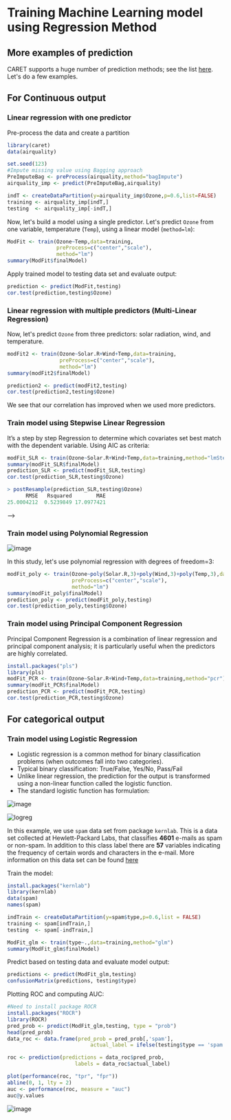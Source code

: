 # Training Machine Learning model using Regression Method

## More examples of prediction

CARET supports a huge number of prediction methods; see the list [here](https://rdrr.io/cran/caret/man/models.html). Let's do a few examples.

## For Continuous output

### Linear regression with one predictor
Pre-process the data and create a partition

~~~r
library(caret)
data(airquality)

set.seed(123)
#Impute missing value using Bagging approach
PreImputeBag <- preProcess(airquality,method="bagImpute")
airquality_imp <- predict(PreImputeBag,airquality)

indT <- createDataPartition(y=airquality_imp$Ozone,p=0.6,list=FALSE)
training <- airquality_imp[indT,]
testing  <- airquality_imp[-indT,]

~~~

Now, let's build a model using a single predictor. Let's predict `Ozone` from one variable, temperature (`Temp`), using a linear model (`method=lm`):

~~~r
ModFit <- train(Ozone~Temp,data=training,
                preProcess=c("center","scale"),
                method="lm")
summary(ModFit$finalModel)
~~~

Apply trained model to testing data set and evaluate output:

~~~r
prediction <- predict(ModFit,testing)
cor.test(prediction,testing$Ozone)
~~~

### Linear regression with multiple predictors (Multi-Linear Regression)

Now, let's predict `Ozone` from three predictors: solar radiation, wind, and temperature. 

~~~r
modFit2 <- train(Ozone~Solar.R+Wind+Temp,data=training,
                 preProcess=c("center","scale"),
                 method="lm")
summary(modFit2$finalModel)

prediction2 <- predict(modFit2,testing)
cor.test(prediction2,testing$Ozone)
~~~

We see that our correlation has improved when we used more predictors. 


### Train model using Stepwise Linear Regression
It’s a step by step Regression to determine which covariates set best match with the dependent variable. Using AIC as criteria:

~~~r
modFit_SLR <- train(Ozone~Solar.R+Wind+Temp,data=training,method="lmStepAIC")
summary(modFit_SLR$finalModel)
prediction_SLR <- predict(modFit_SLR,testing)
cor.test(prediction_SLR,testing$Ozone)
~~~

~~~r
> postResample(prediction_SLR,testing$Ozone)
      RMSE   Rsquared        MAE 
25.0004212  0.5239849 17.0977421 
~~~
-->

### Train model using Polynomial Regression

![image](https://user-images.githubusercontent.com/43855029/122609104-6c1e9400-d04b-11eb-984c-ed20f0926451.png)

In this study, let's use polynomial regression with degrees of freedom=3:

~~~r
modFit_poly <- train(Ozone~poly(Solar.R,3)+poly(Wind,3)+poly(Temp,3),data=training,
                     preProcess=c("center","scale"),
                     method="lm")
summary(modFit_poly$finalModel)
prediction_poly <- predict(modFit_poly,testing)
cor.test(prediction_poly,testing$Ozone)
~~~

### Train model using Principal Component Regression
Principal Component Regression is a combination of linear regression and principal component analysis; it is particularly useful when the predictors are highly correlated. 

~~~r
install.packages("pls")
library(pls)
modFit_PCR <- train(Ozone~Solar.R+Wind+Temp,data=training,method="pcr")
summary(modFit_PCR$finalModel)
prediction_PCR <- predict(modFit_PCR,testing)
cor.test(prediction_PCR,testing$Ozone)
~~~

## For categorical output
### Train model using Logistic Regression
- Logistic regression is a common method for binary classification problems (when outcomes fall into two categories).
- Typical binary classification: True/False, Yes/No, Pass/Fail
- Unlike linear regression, the prediction for the output is transformed using a non-linear function called the logistic function.
- The standard logistic function has formulation:
 
![image](https://user-images.githubusercontent.com/43855029/114233181-f7dcbb80-994a-11eb-9c89-58d7802d6b49.png)

<!--- ![image](https://user-images.githubusercontent.com/43855029/114233189-fb704280-994a-11eb-9019-8355f5337b37.png) -->


![logreg](../fig/r_ml/logreg.png)


In this example, we use `spam` data set from package `kernlab`.
This is a data set collected at Hewlett-Packard Labs, that classifies **4601** e-mails as spam or non-spam. In addition to this class label there are **57** variables indicating the frequency of certain words and characters in the e-mail.
More information on this data set can be found [here](https://rdrr.io/cran/kernlab/man/spam.html)

Train the model:
~~~r
install.packages("kernlab")
library(kernlab)
data(spam)
names(spam)

indTrain <- createDataPartition(y=spam$type,p=0.6,list = FALSE)
training <- spam[indTrain,]
testing  <- spam[-indTrain,]

ModFit_glm <- train(type~.,data=training,method="glm")
summary(ModFit_glm$finalModel)
~~~
Predict based on testing data and evaluate model output:
~~~r
predictions <- predict(ModFit_glm,testing)
confusionMatrix(predictions, testing$type)
~~~

Plotting ROC and computing AUC:

~~~r
#Need to install package ROCR
install.packages("ROCR")
library(ROCR)
pred_prob <- predict(ModFit_glm,testing, type = "prob")
head(pred_prob)
data_roc <- data.frame(pred_prob = pred_prob[,'spam'],
                           actual_label = ifelse(testing$type == 'spam', 1, 0))

roc <- prediction(predictions = data_roc$pred_prob,
                      labels = data_roc$actual_label)

plot(performance(roc, "tpr", "fpr"))
abline(0, 1, lty = 2)
auc <- performance(roc, measure = "auc")
auc@y.values

~~~

![image](https://user-images.githubusercontent.com/43855029/122612391-07fece80-d051-11eb-9ab0-2f130ea10c59.png)
